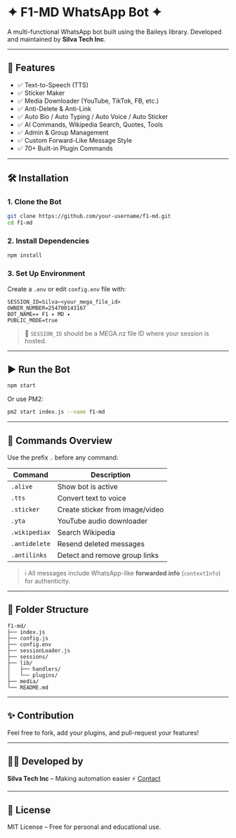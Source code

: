 
# ✦ F1-MD WhatsApp Bot ✦

A multi-functional WhatsApp bot built using the Baileys library. Developed and maintained by **Silva Tech Inc**.

---

## 🚀 Features

- ✅ Text-to-Speech (TTS)
- ✅ Sticker Maker
- ✅ Media Downloader (YouTube, TikTok, FB, etc.)
- ✅ Anti-Delete & Anti-Link
- ✅ Auto Bio / Auto Typing / Auto Voice / Auto Sticker
- ✅ AI Commands, Wikipedia Search, Quotes, Tools
- ✅ Admin & Group Management
- ✅ Custom Forward-Like Message Style
- ✅ 70+ Built-in Plugin Commands

---

## 🛠️ Installation

### 1. Clone the Bot

```bash
git clone https://github.com/your-username/f1-md.git
cd f1-md
````

### 2. Install Dependencies

```bash
npm install
```

### 3. Set Up Environment

Create a `.env` or edit `config.env` file with:

```
SESSION_ID=Silva~<your_mega_file_id>
OWNER_NUMBER=254700143167
BOT_NAME=✦ F1 ✦ MD ✦
PUBLIC_MODE=true
```

> 🔐 `SESSION_ID` should be a MEGA.nz file ID where your session is hosted.

---

## ▶️ Run the Bot

```bash
npm start
```

Or use PM2:

```bash
pm2 start index.js --name f1-md
```

---

## 🧠 Commands Overview

Use the prefix `.` before any command:

| Command       | Description                     |
| ------------- | ------------------------------- |
| `.alive`      | Show bot is active              |
| `.tts`        | Convert text to voice           |
| `.sticker`    | Create sticker from image/video |
| `.yta`        | YouTube audio downloader        |
| `.wikipediax` | Search Wikipedia                |
| `.antidelete` | Resend deleted messages         |
| `.antilinks`  | Detect and remove group links   |

> ℹ️ All messages include WhatsApp-like **forwarded info** (`contextInfo`) for authenticity.

---

## 📁 Folder Structure

```
f1-md/
├── index.js
├── config.js
├── config.env
├── sessionLoader.js
├── sessions/
├── lib/
│   ├── handlers/
│   └── plugins/
├── media/
└── README.md
```

---

## ✨ Contribution

Feel free to fork, add your plugins, and pull-request your features!

---

## 🧑‍💻 Developed by

**Silva Tech Inc** – Making automation easier ⚡
[Contact](https://wa.me/254700143167)

---

## 📄 License

MIT License – Free for personal and educational use.
```
